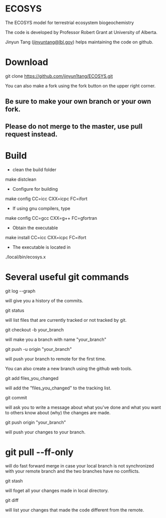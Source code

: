 # ECOSYS
The ECOSYS model for terrestrial ecosystem biogeochemistry

The code is developed by Professor Robert Grant at University of Alberta.

Jinyun Tang (jinyuntang@lbl.gov) helps maintaining the code on github.


# Download

git clone https://github.com/jinyun1tang/ECOSYS.git

You can also make a fork using the fork button on the upper right corner.

## Be sure to make your own branch or your own fork.
## Please do not merge to the master, use pull request instead.

# Build

* clean the build folder

 make distclean

* Configure for building

make config CC=icc CXX=icpc FC=ifort

* If using gnu compilers, type

make config CC=gcc CXX=g++ FC=gfortran

* Obtain the executable

make install CC=icc CXX=icpc FC=ifort

* The executable is located in

./local/bin/ecosys.x  

# Several useful git commands

  git log --graph

will give you a history of the commits.

  git status

will list files that are currently tracked or not tracked by git.

  git checkout -b your_branch

will make you a branch with name "your_branch"

  git push -u origin "your_branch"

will push your branch to remote for the first time.

You can also create a new branch using the github web tools.

  git add files_you_changed

will add the "files_you_changed" to the tracking list.

  git commit

will ask you to write a message about what you've done and what you want to others know about (why) the changes are made.

  git push origin "your_branch"

will push your changes to your branch.

#  git pull --ff-only

will do fast forward merge in case your local branch is not synchronized with your remote branch and the two branches have no conflicts.

  git stash

will foget all your changes made in local directory.

  git diff

will list your changes that made the code different from the remote.
